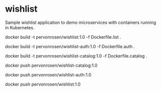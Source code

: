 # wishlist
Sample wishlist application to demo microservices with containers running in Kubernetes.

docker build -t pervonrosen/wishlist:1.0 -f Dockerfile.list .

docker build -t pervonrosen/wishlist-auth:1.0 -f Dockerfile.auth .

docker build -t pervonrosen/wishlist-catalog:1.0 -f Dockerfile.catalog .

docker push pervonrosen/wishlist-catalog:1.0

docker push pervonrosen/wishlist-auth:1.0

docker push pervonrosen/wishlist:1.0
